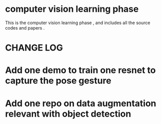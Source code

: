 # computer vision learning phase
This is the computer vision learning phase , and includes all the source codes and papers .

# CHANGE LOG
# Add one demo to train one resnet to capture the pose gesture 
# Add one repo on data augmentation relevant with object detection



